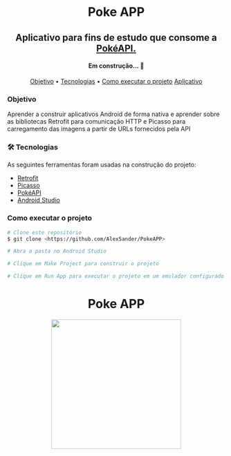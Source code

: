 <h1 align="center">Poke APP</h1>

<h2 align="center">Aplicativo para fins de estudo que consome a <a href="https://pokeapi.co/">PokéAPI.</a></h2>

<h4 align="center">
  Em construção...  🚧
</h4>

<p align="center">
 <a href="#objetivo">Objetivo</a> •
 <a href="#tecnologias">Tecnologias</a> • 
 <a href="#como-executar-o-projeto">Como executar o projeto</a>
 <a href="#poke-app">Aplicativo</a>
</p>

### Objetivo

Aprender a construir aplicativos Android de forma nativa e aprender sobre as bibliotecas Retrofit para comunicação HTTP e Picasso para carregamento das imagens a partir de URLs fornecidos pela API

### 🛠 Tecnologias

As seguintes ferramentas foram usadas na construção do projeto:

- [Retrofit](https://square.github.io/retrofit/)
- [Picasso](https://square.github.io/picasso/)
- [PokéAPI](https://pokeapi.co/)
- [Android Studio](https://developer.android.com/studio)

### Como executar o projeto

```bash
# Clone este repositório
$ git clone <https://github.com/Alex5ander/PokeAPP>

# Abra a pasta no Android Studio

# Clique em Make Project para construir o projeto

# Clique em Run App para executar o projeto em um emulador configurado ou dispositivo fisico conectado na porta USB
```

<h1 align="center">Poke APP</h1>

<div align="center">
  <img src="device-2023-03-12-112353.gif" width="300" />
</div>
